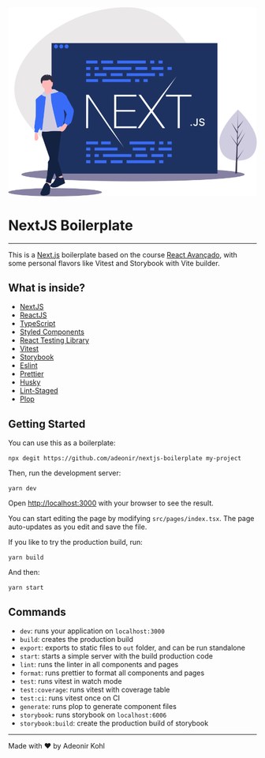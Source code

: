<center>
  <img src=".github/assets/hero-illustration.svg" alt="A developer walking and a screen with the text NextJS" />
</center>

# NextJS Boilerplate

---

This is a [Next.js](https://nextjs.org/) boilerplate based on the course [React Avançado](https://reactavancado.com.br), with some personal flavors like Vitest and Storybook with Vite builder.

## What is inside?

- [NextJS](https://nextjs.org/)
- [ReactJS](https://reactjs.org/)
- [TypeScript](https://www.typescriptlang.org/)
- [Styled Components](https://styled-components.com/)
- [React Testing Library](https://testing-library.com/docs/react-testing-library/intro)
- [Vitest](https://vitest.dev/)
- [Storybook](https://storybook.js.org/)
- [Eslint](https://eslint.org/)
- [Prettier](https://prettier.io/)
- [Husky](https://github.com/typicode/husky)
- [Lint-Staged](https://github.com/okonet/lint-staged)
- [Plop](https://plopjs.com/)

## Getting Started

You can use this as a boilerplate:

```
npx degit https://github.com/adeonir/nextjs-boilerplate my-project
```

Then, run the development server:

```
yarn dev
```

Open [http://localhost:3000](http://localhost:3000) with your browser to see the result.

You can start editing the page by modifying `src/pages/index.tsx`. The page auto-updates as you edit and save the file.

If you like to try the production build, run:

```
yarn build
```

And then:

```
yarn start
```

## Commands

- `dev`: runs your application on `localhost:3000`
- `build`: creates the production build
- `export`: exports to static files to `out` folder, and can be run standalone
- `start`: starts a simple server with the build production code
- `lint`: runs the linter in all components and pages
- `format`: runs prettier to format all components and pages
- `test`: runs vitest in watch mode
- `test:coverage`: runs vitest with coverage table
- `test:ci`: runs vitest once on CI
- `generate`: runs plop to generate component files
- `storybook`: runs storybook on `localhost:6006`
- `storybook:build`: create the production build of storybook

---

Made with ♥️ by Adeonir Kohl
